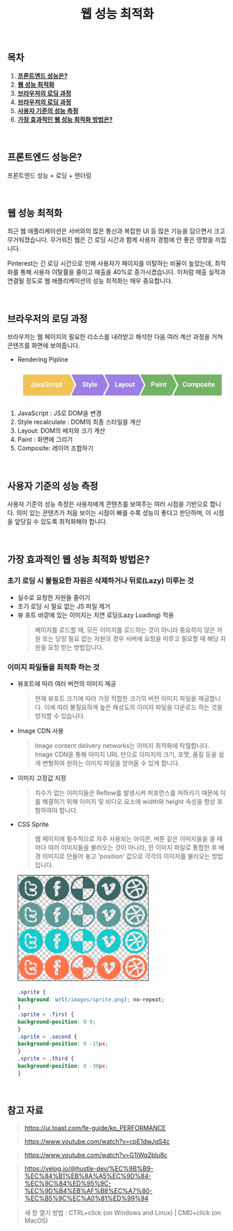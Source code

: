 <div align="center">
  <br />
  <h1>웹 성능 최적화</h1>
  <br />
</div>

## 목차

1. [**프론트엔드 성능은?**](#1)
2. [**웹 성능 최적화**](#2)
3. [**브라우저의 로딩 과정**](#3)
4. [**브라우저의 로딩 과정**](#4)
5. [**사용자 기준의 성능 측정**](#5)
6. [**가장 효과적인 웹 성능 최적화 방법은?**](#6)

<br />

<div id="1"></div>

## 프론트엔드 성능은?

프론트엔드 성능 = 로딩 + 렌더링

<br />

<div id="2"></div>

## 웹 성능 최적화

최근 웹 애플리케이션은 서버와의 많은 통신과 복잡한 UI 등 많은 기능을 담으면서 크고 무거워졌습니다. 무거워진 웹은 긴 로딩 시간과 함께 사용자 경험에 안 좋은 영향을 끼칩니다.

Pinterest는 긴 로딩 시간으로 인해 사용자가 페이지를 이탈하는 비율이 높았는데, 최적화를 통해 사용자 이탈률을 줄이고 매출을 40%로 증가시켰습니다. 이처럼 매출 실적과 연결될 정도로 웹 애플리케이션의 성능 최적화는 매우 중요합니다.

<br />

<div id="3"></div>

## 브라우저의 로딩 과정

브라우저는 웹 페이지의 필요한 리소스를 내려받고 해석한 다음 여러 계산 과정을 거쳐 콘텐츠를 화면에 보여줍니다.

- Rendering Pipline

  <img src="../images/rendering-pipline.jpeg" alt="Rendering Pipline" />

1. JavaScript : JS로 DOM을 변경
2. Style recalculate : DOM의 최종 스타일을 계산
3. Layout: DOM의 배치와 크기 계산
4. Paint : 화면에 그리기
5. Composite: 레이어 조합하기

<br />

<div id="4"></div>

## 사용자 기준의 성능 측정

사용자 기준의 성능 측정은 사용자에게 콘텐츠를 보여주는 여러 시점을 기반으로 합니다. 의미 있는 콘텐츠가 처음 보이는 시점이 빠를 수록 성능이 좋다고 판단하며, 이 시점을 앞당길 수 있도록 최적화해야 합니다.

<br />

<div id="5"></div>

## 가장 효과적인 웹 성능 최적화 방법은?

### 초기 로딩 시 불필요한 자원은 삭제하거나 뒤로(Lazy) 미루는 것

- 실수로 요청한 자원들 줄이기
- 초기 로딩 시 필요 없는 JS 파일 제거
- 뷰 포트 바깥에 있는 이미지는 지연 로딩(Lazy Loading) 적용
  > 페이지를 로드할 때, 모든 이미지를 로드하는 것이 아니라 중요하지 않은 자원 또는 당장 필요 없는 자원의 경우 서버에 요청을 미루고 필요할 때 해당 자원을 요청 받는 방법입니다.

### 이미지 파일들을 최적화 하는 것

- 뷰포트에 따라 여러 버전의 이미지 제공

  > 현재 뷰포트 크기에 따라 가장 적합한 크기의 버전 이미지 파일을 제공합니다. 이에 따라 불필요하게 높은 해상도의 이미지 파일을 다운로드 하는 것을 방지할 수 있습니다.

- Image CDN 사용

  > Image content delivery networks는 이미지 최적화에 탁월합니다. Image CDN을 통해 이미지 URL 만으로 이미지의 크기, 포맷, 품질 등을 쉽게 변형하여 원하는 이미지 파일을 얻어올 수 있게 합니다.

- 이미지 고정값 지정

  > 치수가 없는 이미지들은 Reflow를 발생시켜 퍼포먼스를 저하키기 때문에 이를 해결하기 위해 이미지 및 비디오 요소에 width와 height 속성을 항상 포함하여야 합니다.

- CSS Sprite

  > 웹 페이지에 필수적으로 자주 사용되는 아이콘, 버튼 같은 이미지들을 쓸 때마다 여러 이미지들을 불러오는 것이 아니라, 한 이미지 파일로 통합한 후 배경 이미지로 만들어 놓고 'position' 값으로 각각의 이미지를 불러오는 방법입니다.

  <img src="../images/css-sprites.png" alt="CSS Sprite" width="300px" />

  ```CSS
  .sprite {
  background: url(/images/sprite.png); no-repeat;
  }
  .sprite > .first {
  background-position: 0 0;
  }
  .sprite > .second {
  background-position: 0 -15px;
  }
  .sprite > .third {
  background-position: 0 -30px;
  }
  ```

<br />

## 참고 자료

> https://ui.toast.com/fe-guide/ko_PERFORMANCE

> https://www.youtube.com/watch?v=cpE1dwJgS4c

> https://www.youtube.com/watch?v=G1IWq2blu8c

> https://velog.io/@hustle-dev/%EC%9B%B9-%EC%84%B1%EB%8A%A5%EC%9D%84-%EC%9C%84%ED%95%9C-%EC%9D%B4%EB%AF%B8%EC%A7%80-%EC%B5%9C%EC%A0%81%ED%99%94

> 새 창 열기 방법 : CTRL+click (on Windows and Linux) | CMD+click (on MacOS)
